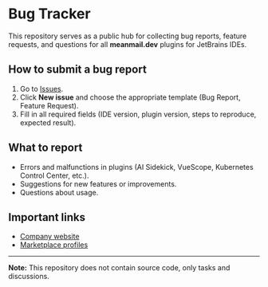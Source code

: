 # Bug Tracker

This repository serves as a public hub for collecting bug reports, feature requests, and questions for all **meanmail.dev** plugins for JetBrains IDEs.

## How to submit a bug report

1. Go to [Issues](../../issues).
2. Click **New issue** and choose the appropriate template (Bug Report, Feature Request).
3. Fill in all required fields (IDE version, plugin version, steps to reproduce, expected result).

## What to report
- Errors and malfunctions in plugins (AI Sidekick, VueScope, Kubernetes Control Center, etc.).
- Suggestions for new features or improvements.
- Questions about usage.

## Important links
- [Company website](https://meanmail.dev)
- [Marketplace profiles](https://plugins.jetbrains.com/)

---

**Note:** This repository does not contain source code, only tasks and discussions.
